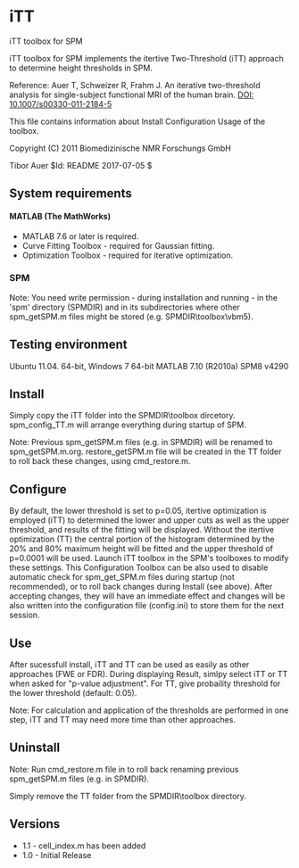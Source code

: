 # iTT
iTT toolbox for SPM

iTT toolbox for SPM implements the itertive Two-Threshold (iTT) approach
to determine height thresholds in SPM.

Reference:
Auer T, Schweizer R, Frahm J. An iterative two-threshold analysis 
for single-subject functional MRI of the human brain.
[DOI: 10.1007/s00330-011-2184-5](http://dx.doi.org/10.1007/s00330-011-2184-5)

 This file contains information about Install Configuration Usage of the
toolbox.

Copyright (C) 2011 Biomedizinische NMR Forschungs GmbH

Tibor Auer
$Id: README 2017-07-05 $ 


## System requirements
#### MATLAB (The MathWorks) 
* MATLAB 7.6 or later is required.
* Curve Fitting Toolbox - required for Gaussian fitting.
* Optimization Toolbox - required for iterative optimization.

### SPM

Note: You need write permission - during installation and running - in the
'spm' directory (SPMDIR) and in its subdirectories where other spm_getSPM.m
files might be stored (e.g. SPMDIR\toolbox\vbm5).


## Testing environment
Ubuntu 11.04. 64-bit, Windows 7 64-bit
MATLAB 7.10 (R2010a)
SPM8 v4290


## Install
Simply copy the iTT folder into the SPMDIR\toolbox dircetory.
spm_config_TT.m will arrange everything during startup of SPM. 

Note: Previous spm_getSPM.m files (e.g. in SPMDIR) will be renamed
to spm_getSPM.m.org. restore_getSPM.m file will be created in the TT folder
to roll back these changes, using cmd_restore.m.


## Configure
By default, the lower threshold is set to p=0.05, itertive optimization is 
employed (iTT) to determined the lower and upper cuts as well as the upper 
threshold, and results of the fitting will be displayed. Without the itertive
optimization (TT) the central portion of the histogram determined by the
20% and 80% maximum height will be fitted and the upper threshold of p=0.0001 
will be used.
Launch iTT toolbox in the SPM's toolboxes to modify these settings.
This Configuration Toolbox can be also used to disable automatic check for
spm_get_SPM.m files during startup (not recommended), or to roll back changes
during Install (see above).
After accepting changes, they will have an immediate effect and changes 
will be also written into the configuration file (config.ini) to store them 
for the next session. 


## Use
After sucessfull install, iTT and TT can be used as easily as other approaches 
(FWE or FDR). During displaying Result, simlpy select iTT or TT when asked for
"p-value adjustment". For TT, give probaility threshold for the lower threshold
(default: 0.05).

Note: For calculation and application of the thresholds are performed in
one step, iTT and TT may need more time than other approaches. 


## Uninstall
Note: Run cmd_restore.m file in to roll back renaming previous 
spm_getSPM.m files (e.g. in SPMDIR).

Simply remove the TT folder from the SPMDIR\toolbox directory.


## Versions
* 1.1 - cell_index.m has been added
* 1.0	- Initial Release
